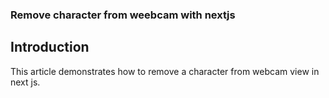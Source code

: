 ### Remove character from weebcam with nextjs


## Introduction

This article demonstrates how to remove a character from webcam view in next js.



